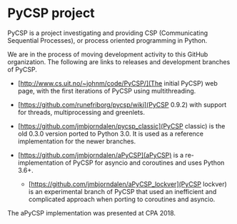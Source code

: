 # PyCSP project

PyCSP is a project investigating and providing CSP (Communicating Sequential Processes), or process oriented programming in Python. 

We are in the process of moving development activity to this GitHub
organization. The following are links to releases and development branches of PyCSP. 



* [http://www.cs.uit.no/~johnm/code/PyCSP/](The initial PyCSP) web page, with the first iterations of PyCSP using multithreading. 

* [https://github.com/runefriborg/pycsp/wiki](PyCSP 0.9.2) with support for threads, multiprocessing and greenlets. 

* [https://github.com/jmbjorndalen/pycsp_classic](PyCSP classic) is the old 0.3.0 version ported to Python 3.0. It is used as a reference implementation for the newer branches. 

* [https://github.com/jmbjorndalen/aPyCSP](aPyCSP) is a re-implementation of PyCSP for asyncio and coroutines and uses Python 3.6+. 

  - [https://github.com/jmbjorndalen/aPyCSP_lockver](PyCSP lockver) is an experimental branch of PyCSP that used an inefficient and complicated approach when porting to coroutines and asyncio. 


The aPyCSP implementation was presented at CPA 2018. 


